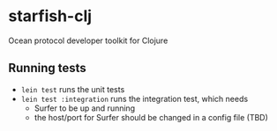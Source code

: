 # starfish-clj
Ocean protocol developer toolkit for Clojure


## Running tests

- `lein test` runs the unit tests
- `lein test :integration` runs the integration test, which needs
  - Surfer to be up and running 
  - the host/port for Surfer should be changed in a config file (TBD)
